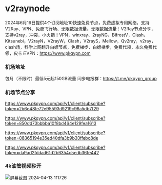 # v2raynode

2024年6月16日提供4个订阅地址10快速免费节点，免费虚拟专用网络，支持V2Ray、VPN、免费飞行场、无限数据流量，无限数据流量！V2Ray节点分享，支持v2ray，冲突，小火箭！VPN，winxray、2rayNG，BifrostV，Clash，Kitsunebi，V2rayN，V2rayW，Clash，V2rayS，Mellow，Qv2ray，v2ray，clash场，科学上网翻升白嫖节点，免费梯步，白嫖梯步，免费代领，永久免费代领，皮卡丘VPN：https://www.pkqvpn.com

### 机场地址

包月（不限时）最低5元起150GB流量
同步电报群：https://t.me/pkqvpn_group

### 机场节点分享

https://www.pkqvpn.com/api/v1/client/subscribe?token=2b6e48fe72e95593d9219c98a5db7f29

https://www.pkqvpn.com/api/v1/client/subscribe?token=850dd73bbbba10f8bd464e129fea1613

https://www.pkqvpn.com/api/v1/client/subscribe?token=08365194e35ed40dfa3b9b30ffebc8de

https://www.pkqvpn.com/api/v1/client/subscribe?token=da9ad2fddad61d2b6354c5edb36fe442


### 4k油管视频秒开

![屏幕截图 2024-04-13 111726](https://github.com/xfxssr/ssnode/assets/160599155/38ebd832-e0a3-40fc-a3be-008cf5103b34)


